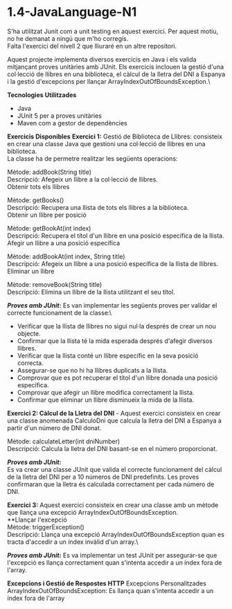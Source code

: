 # 1.4-JavaLanguage-N1
S'ha utilitzat Junit com a unit testing en aquest exercici. Per aquest motiu, no he demanat a ningú que m'ho corregís. \
Falta l'exercici del nivell 2 que lliuraré en un altre repositori.

Aquest projecte implementa diversos exercicis en Java i els valida mitjançant proves unitàries amb JUnit. Els exercicis inclouen la gestió d'una col·lecció de llibres en una biblioteca, el càlcul de la lletra del DNI a Espanya i la gestió d'excepcions per llançar ArrayIndexOutOfBoundsException.\

**Tecnologies Utilitzades**
- Java
- JUnit 5 per a proves unitàries
- Maven com a gestor de dependències

**Exercicis Disponibles**
**Exercici 1:** Gestió de Biblioteca de Llibres: consisteix en crear una classe Java que gestioni una col·lecció de llibres en una biblioteca. \
La classe ha de permetre realitzar les següents operacions:

Mètode: addBook(String title)\
Descripció: Afegeix un llibre a la col·lecció de llibres.\
Obtenir tots els llibres

Mètode: getBooks()\
Descripció: Recupera una llista de tots els llibres a la biblioteca.\
Obtenir un llibre per posició

Mètode: getBookAt(int index)\
Descripció: Recupera el títol d'un llibre en una posició específica de la llista.\
Afegir un llibre a una posició específica

Mètode: addBookAt(int index, String title)\
Descripció: Afegeix un llibre a una posició específica de la llista de llibres.\
Eliminar un llibre

Mètode: removeBook(String title)\
Descripció: Elimina un llibre de la llista utilitzant el seu títol.

_**Proves amb JUnit:**_
Es van implementar les següents proves per validar el correcte funcionament de la classe:\
* Verificar que la llista de llibres no sigui nul·la després de crear un nou objecte.
* Confirmar que la llista té la mida esperada després d'afegir diversos llibres.
* Verificar que la llista conté un llibre específic en la seva posició correcta.
* Assegurar-se que no hi ha llibres duplicats a la llista.
* Comprovar que es pot recuperar el títol d'un llibre donada una posició específica.
* Comprovar que afegir un llibre modifica correctament la llista.
* Confirmar que eliminar un llibre disminueix la mida de la llista.

**Exercici 2: Càlcul de la Lletra del DNI** - Aquest exercici consisteix en crear una classe anomenada CalculoDni que calcula la lletra del DNI a Espanya a partir d'un número de DNI donat.

Mètode: calculateLetter(int dniNumber)\
Descripció: Calcula la lletra del DNI basant-se en el número proporcionat.

_**Proves amb JUnit:**_\
Es va crear una classe JUnit que valida el correcte funcionament del càlcul de la lletra del DNI per a 10 números de DNI predefinits. Les proves confirmaran que la lletra és calculada correctament per cada número de DNI.

**Exercici 3:** Aquest exercici consisteix en crear una classe amb un mètode que llança una excepció ArrayIndexOutOfBoundsException.\
**Llançar l'excepció\
Mètode: triggerException()\
Descripció: Llança una excepció ArrayIndexOutOfBoundsException quan es tracta d'accedir a un índex invàlid d'un array.\

_**Proves amb JUnit:**_
Es va implementar un test JUnit per assegurar-se que l'excepció es llança correctament quan s'intenta accedir a un índex fora de l'array.


**Excepcions i Gestió de Respostes HTTP**
Excepcions Personalitzades\
ArrayIndexOutOfBoundsException: Es llança quan s'intenta accedir a un índex fora de l'array
